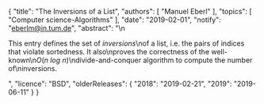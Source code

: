 {
    "title": "The Inversions of a List",
    "authors": [
        "Manuel Eberl"
    ],
    "topics": [
        "Computer science-Algorithms"
    ],
    "date": "2019-02-01",
    "notify": "eberlm@in.tum.de",
    "abstract": "\n<p>This entry defines the set of <em>inversions</em>\nof a list, i.e. the pairs of indices that violate sortedness. It also\nproves the correctness of the well-known\n<em>O</em>(<em>n log n</em>)\ndivide-and-conquer algorithm to compute the number of\ninversions.</p>",
    "licence": "BSD",
    "olderReleases": {
        "2018": "2019-02-21",
        "2019": "2019-06-11"
    }
}